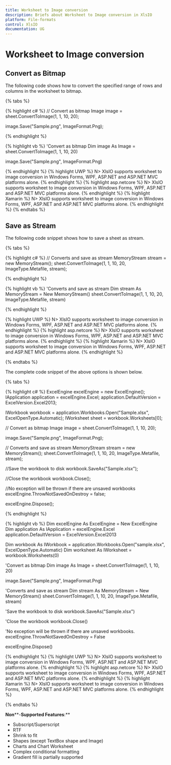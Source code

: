 ```yaml
---
title: Worksheet to Image conversion
description: Briefs about Worksheet to Image conversion in XlsIO
platform: File-formats
control: XlsIO
documentation: UG
---
```


# Worksheet to Image conversion

## Convert as Bitmap

The following code shows how to convert the specified range of rows and columns in the worksheet to bitmap.

{% tabs %}  

{% highlight c# %}
// Convert as bitmap
Image image = sheet.ConvertToImage(1, 1, 10, 20);

image.Save("Sample.png", ImageFormat.Png);





{% endhighlight %}

{% highlight vb %}
'Convert as bitmap
Dim image As Image = sheet.ConvertToImage(1, 1, 10, 20)

image.Save("Sample.png", ImageFormat.Png)



{% endhighlight %}
{% highlight UWP %}
N> XlsIO supports worksheet to image conversion in Windows Forms, WPF, ASP.NET and ASP.NET MVC platforms alone.
{% endhighlight %}
{% highlight asp.netcore %}
N> XlsIO supports worksheet to image conversion in Windows Forms, WPF, ASP.NET and ASP.NET MVC platforms alone.
{% endhighlight %}
{% highlight Xamarin %}
N> XlsIO supports worksheet to image conversion in Windows Forms, WPF, ASP.NET and ASP.NET MVC platforms alone.
{% endhighlight %}
  {% endtabs %}  

## Save as Stream

The following code snippet shows how to save a sheet as stream.

{% tabs %}  

{% highlight c# %}
// Converts and save as stream
MemoryStream stream = new MemoryStream();
sheet.ConvertToImage(1, 1, 10, 20, ImageType.Metafile, stream);

{% endhighlight %}

{% highlight vb %}
'Converts and save as stream
Dim stream As MemoryStream = New MemoryStream()
sheet.ConvertToImage(1, 1, 10, 20, ImageType.Metafile, stream)



{% endhighlight %}

{% highlight UWP %}
N> XlsIO supports worksheet to image conversion in Windows Forms, WPF, ASP.NET and ASP.NET MVC platforms alone.
{% endhighlight %}
{% highlight asp.netcore %}
N> XlsIO supports worksheet to image conversion in Windows Forms, WPF, ASP.NET and ASP.NET MVC platforms alone.
{% endhighlight %}
{% highlight Xamarin %}
N> XlsIO supports worksheet to image conversion in Windows Forms, WPF, ASP.NET and ASP.NET MVC platforms alone.
{% endhighlight %}

  {% endtabs %}  

The complete code snippet of the above options is shown below.

{% tabs %}  

{% highlight c# %}
ExcelEngine excelEngine = new ExcelEngine();
IApplication application = excelEngine.Excel;
application.DefaultVersion = ExcelVersion.Excel2013;

IWorkbook workbook = application.Workbooks.Open("Sample.xlsx", ExcelOpenType.Automatic);
IWorksheet sheet = workbook.Worksheets[0];

// Convert as bitmap
Image image = sheet.ConvertToImage(1, 1, 10, 20);

image.Save("Sample.png", ImageFormat.Png);

// Converts and save as stream
MemoryStream stream = new MemoryStream();
sheet.ConvertToImage(1, 1, 10, 20, ImageType.Metafile, stream);

//Save the workbook to disk
workbook.SaveAs("Sample.xlsx");

//Close the workbook
workbook.Close();

//No exception will be thrown if there are unsaved workbooks
excelEngine.ThrowNotSavedOnDestroy = false;

excelEngine.Dispose();



{% endhighlight %}

{% highlight vb %}
Dim excelEngine As ExcelEngine = New ExcelEngine
Dim application As IApplication = excelEngine.Excel
application.DefaultVersion = ExcelVersion.Excel2013

Dim workbook As IWorkbook = application.Workbooks.Open("sample.xlsx", ExcelOpenType.Automatic)
Dim worksheet As IWorksheet = workbook.Worksheets(0)

'Convert as bitmap
Dim image As Image = sheet.ConvertToImage(1, 1, 10, 20)

image.Save("Sample.png", ImageFormat.Png)

'Converts and save as stream
Dim stream As MemoryStream = New MemoryStream()
sheet.ConvertToImage(1, 1, 10, 20, ImageType.Metafile, stream)

'Save the workbook to disk
workbook.SaveAs("Sample.xlsx")

'Close the workbook
workbook.Close()

'No exception will be thrown if there are unsaved workbooks.
excelEngine.ThrowNotSavedOnDestroy = False

excelEngine.Dispose()



{% endhighlight %}
{% highlight UWP %}
N> XlsIO supports worksheet to image conversion in Windows Forms, WPF, ASP.NET and ASP.NET MVC platforms alone.
{% endhighlight %}
{% highlight asp.netcore %}
N> XlsIO supports worksheet to image conversion in Windows Forms, WPF, ASP.NET and ASP.NET MVC platforms alone.
{% endhighlight %}
{% highlight Xamarin %}
N> XlsIO supports worksheet to image conversion in Windows Forms, WPF, ASP.NET and ASP.NET MVC platforms alone.
{% endhighlight %}

  {% endtabs %}  

**Non****-****Supported** **Features****:**

* Subscript/Superscript
* RTF
* Shrink to fit
* Shapes (except TextBox shape and Image)
* Charts and Chart Worksheet
* Complex conditional formatting
* Gradient fill is partially supported